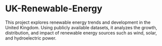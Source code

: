 # UK-Renewable-Energy
This project explores renewable energy trends and development in the United Kingdom. Using publicly available datasets, it analyzes the growth, distribution, and impact of renewable energy sources such as wind, solar, and hydroelectric power. 
